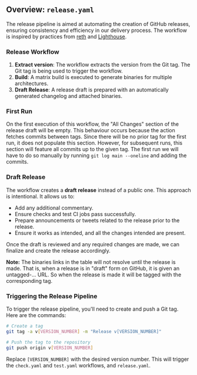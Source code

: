 ## Overview: `release.yaml`

The release pipeline is aimed at automating the creation of GitHub releases, ensuring consistency and efficiency in our delivery process. The workflow is inspired by practices from [reth](https://github.com/paradigmxyz/reth/blob/main/.github/workflows/release.yml) and  [Lighthouse](https://github.com/sigp/lighthouse/blob/693886b94176faa4cb450f024696cb69cda2fe58/.github/workflows/release.yml).

### Release Workflow

1. **Extract version**: The workflow extracts the version from the Git tag. The Git tag is being used to trigger the workflow.
2. **Build**: A matrix build is executed to generate binaries for multiple architectures.
3. **Draft Release**: A release draft is prepared with an automatically generated changelog and attached binaries.

### First Run

On the first execution of this workflow, the "All Changes" section of the release draft will be empty. This behaviour occurs because the action fetches commits between tags. Since there will be no prior tag for the first run, it does not populate this section. However, for subsequent runs, this section will feature all commits up to the given tag. The first run we will have to do so manually by running `git log main --oneline` and adding the commits. 

### Draft Release

The workflow creates a **draft release** instead of a public one. This approach is intentional. It allows us to:

- Add any additional commentary.
- Ensure checks and test CI jobs pass successfully.
- Prepare announcements or tweets related to the release prior to the release. 
- Ensure it works as intended, and all the changes intended are present.
  
Once the draft is reviewed and any required changes are made, we can finalize and create the release accordingly. 

**Note:** The binaries links in the table will not resolve until the release is made. That is, when a release is in "draft" form on GitHub, it is given an untagged-... URL. So when the release is made it will be tagged with the corresponding tag. 

### Triggering the Release Pipeline

To trigger the release pipeline, you'll need to create and push a Git tag. Here are the commands:

```bash
# Create a tag
git tag -a v[VERSION_NUMBER] -m "Release v[VERSION_NUMBER]"

# Push the tag to the repository
git push origin v[VERSION_NUMBER]
```

Replace `[VERSION_NUMBER]` with the desired version number. This will trigger the `check.yaml` and `test.yaml` workflows, and `release.yaml`.